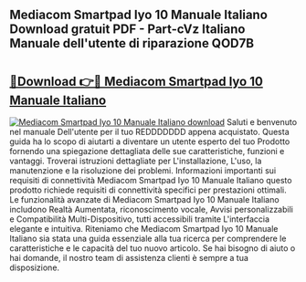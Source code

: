 ## Mediacom Smartpad Iyo 10 Manuale Italiano Download gratuit PDF - Part-cVz Italiano Manuale dell'utente di riparazione QOD7B

# <h2><a href="http://dfbod2.blite.top/?on=Mediacom+Smartpad+Iyo+10+Manuale+Italiano">🔗Download 👉🔴 Mediacom Smartpad Iyo 10 Manuale Italiano</a></h2>

[![Mediacom Smartpad Iyo 10 Manuale Italiano download](https://i.imgur.com/lujVjoI.png)](http://dfbod2.blite.top/?on=Mediacom+Smartpad+Iyo+10+Manuale+Italiano)
Saluti e benvenuto nel manuale Dell'utente per il tuo REDDDDDDD appena acquistato. Questa guida ha lo scopo di aiutarti a diventare un utente esperto del tuo Prodotto fornendo una spiegazione dettagliata delle sue caratteristiche, funzioni e vantaggi. Troverai istruzioni dettagliate per L'installazione, L'uso, la manutenzione e la risoluzione dei problemi. Informazioni importanti sui requisiti di connettività Mediacom Smartpad Iyo 10 Manuale Italiano questo prodotto richiede requisiti di connettività specifici per prestazioni ottimali. Le funzionalità avanzate di Mediacom Smartpad Iyo 10 Manuale Italiano includono Realtà Aumentata, riconoscimento vocale, Avvisi personalizzabili e Compatibilità Multi-Dispositivo, tutti accessibili tramite L'interfaccia elegante e intuitiva. Riteniamo che Mediacom Smartpad Iyo 10 Manuale Italiano sia stata una guida essenziale alla tua ricerca per comprendere le caratteristiche e le capacità del tuo nuovo articolo. Se hai bisogno di aiuto o hai domande, il nostro team di assistenza clienti è sempre a tua disposizione.
